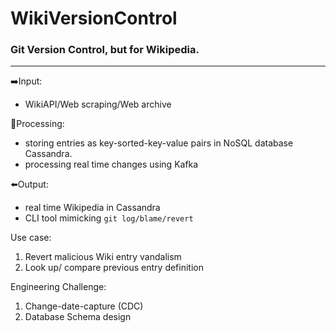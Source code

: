 # WikiVersionControl
### Git Version Control, but for Wikipedia.
----
➡️Input: 
 - WikiAPI/Web scraping/Web archive

🔄Processing: 
 - storing entries as key-sorted-key-value pairs in NoSQL database Cassandra. 
 - processing real time changes using Kafka


⬅️Output: 
 - real time Wikipedia in Cassandra
 - CLI tool mimicking `git log/blame/revert` 

Use case:
1. Revert malicious Wiki entry vandalism
2. Look up/ compare previous entry definition

Engineering Challenge: 
1. Change-date-capture (CDC)
2. Database Schema design


